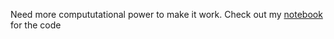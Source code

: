 Need more compututational power to make it work.
Check out my [notebook](https://github.com/NeoZ666/constitution-LLM/blob/main/src/GPT_NeoX-20B/COI_gpt-neox-20b.ipynb) for the code

